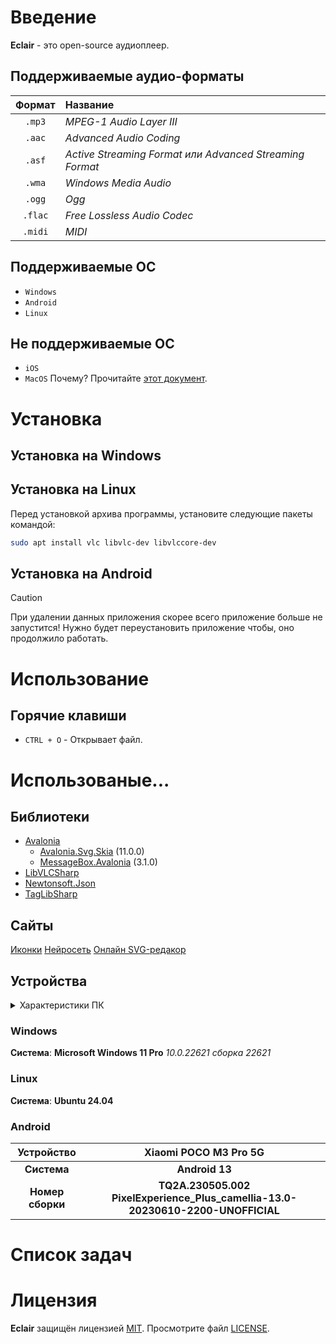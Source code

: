 # Введение
**Eclair** - это open-source аудиоплеер.
## Поддерживаемые аудио-форматы
| Формат | Название                                                |
| :----: | :------------------------------------------------------ |
| `.mp3` | *MPEG-1 Audio Layer III*                                |
| `.aac` | *Advanced Audio Coding*                                 |
| `.asf` | *Active Streaming Format или Advanced Streaming Format* |
| `.wma` | *Windows Media Audio*                                   |
| `.ogg` | *Ogg*                                                   |
| `.flac`| *Free Lossless Audio Codec*                             |
| `.midi`| *MIDI*                                                    |

## Поддерживаемые ОС
* `Windows`
* `Android`
* `Linux`
## Не поддерживаемые ОС
* `iOS`
* `MacOS`
Почему? Прочитайте [этот документ](res/about_apple_devices.md).

# Установка
## Установка на Windows
## Установка на Linux
Перед установкой архива программы, установите следующие пакеты командой:
```bash
sudo apt install vlc libvlc-dev libvlccore-dev
```
## Установка на Android
> [!CAUTION]
> При удалении данных приложения скорее всего приложение больше не запустится!
> Нужно будет переустановить приложение чтобы, оно продолжило работать.

# Использование
## Горячие клавиши
* `CTRL + O` - Открывает файл.

# Использованые...
## Библиотеки
* [Avalonia](https://github.com/AvaloniaUI/Avalonia)
    - [Avalonia.Svg.Skia](https://github.com/wieslawsoltes/Svg.Skia) (11.0.0)
    - [MessageBox.Avalonia](https://github.com/AvaloniaCommunity/MessageBox.Avalonia) (3.1.0)
* [LibVLCSharp](https://github.com/videolan/libvlcsharp)
* [Newtonsoft.Json](https://github.com/JamesNK/Newtonsoft.Json/)
* [TagLibSharp](https://github.com/mono/taglib-sharp)
## Сайты
[Иконки](https://icon-icons.com)
[Нейросеть](https://blackbox.ai)
[Онлайн SVG-редакор](https://mediamodifier.com/free-svg-editor)
## Устройства

<details>
<summary>Характеристики ПК</summary>

|Процессор|Intel(R) Core(TM) i5-8400 CPU @ 2.80GHz, 2808 МГц, ядер: 6|
|:-:|:--|
|**Архитектура**|**x64**|
|**ОЗУ**|**16,0 ГБ**|

</details>

### Windows
**Система**: **Microsoft Windows 11 Pro** *10.0.22621 сборка 22621*
### Linux
**Система**: **Ubuntu 24.04**
### Android
|Устройство|Xiaomi POCO M3 Pro 5G|
|:-:|:-:|
|**Система**|**Android 13**|
|**Номер сборки**|**TQ2A.230505.002 PixelExperience_Plus_camellia-13.0-20230610-2200-UNOFFICIAL**|

# Список задач

# Лицензия
**Eclair** защищён лицензией [MIT](https://choosealicense.com/licenses/mit/#). Просмотрите файл [LICENSE](LICENSE).
